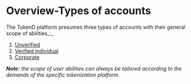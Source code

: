 # Overview-Types of accounts

The TokenD platform presumes three types of accounts with their general scope of abilities_:_

1. [Unverified](unverified-account.md)
2. [Verified individual](verified-individual-account-general.md)
3. [Corporate](corporate-account.md)

_**Note:** the scope of user abilities can always be tailored according to the demands of the specific tokenization platform._

